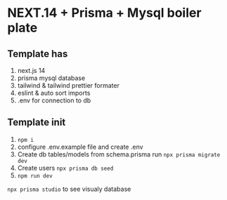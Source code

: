 # NEXT.14 + Prisma + Mysql boiler plate

## Template has
1. next.js 14
2. prisma mysql database
3. tailwind & tailwind prettier formater
4. eslint & auto sort imports
4. .env for connection to db

## Template init
1. ```npm i```
2. configure .env.example file and create .env
3. Create db tables/models from schema.prisma  run ```npx prisma migrate dev```
4. Create users ```npx prisma db seed```
5. ```npm run dev```


```npx prisma studio``` to see visualy database